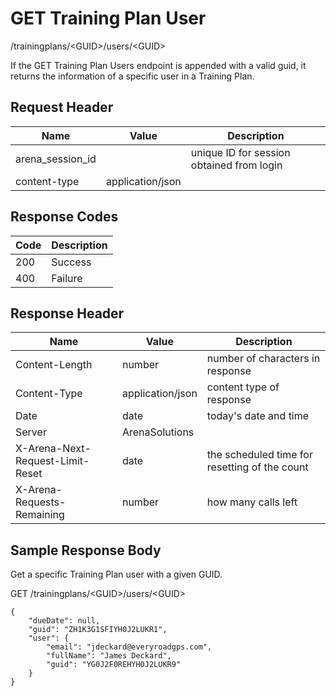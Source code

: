 # GET Training Plan User
/trainingplans/&lt;GUID&gt;/users/&lt;GUID&gt;

If the GET Training Plan Users endpoint is  appended with a valid guid, it returns the information of a specific user in a Training Plan.

## Request Header

| Name<br> | Value<br> | Description<br> |
|  --- |  --- |  --- | 
| arena_session_id<br> |   | unique ID for session obtained from login<br> |
| content-type<br> | application/json<br> |   |

## Response Codes

| Code<br> | Description<br> |
|  --- |  --- | 
| 200<br> | Success<br> |
| 400<br> | Failure<br> |

## Response Header

| Name<br> | Value<br> | Description<br> |
|  --- |  --- |  --- | 
| Content-Length<br> | number<br> | number of characters in response<br> |
| Content-Type<br> | application/json<br> | content type of response<br> |
| Date<br> | date<br> | today's date and time<br> |
| Server<br> | ArenaSolutions<br> |   |
| X-Arena-Next-Request-Limit-Reset<br> | date<br> | the scheduled time for resetting of the count<br> |
| X-Arena-Requests-Remaining<br> | number<br> | how many calls left<br> |

## Sample Response Body
Get a specific Training Plan user with a given GUID.

GET /trainingplans/&lt;GUID&gt;/users/&lt;GUID&gt;

```
{
    "dueDate": null,
    "guid": "ZH1K3G1SFIYH0J2LUKR1",
    "user": {
        "email": "jdeckard@everyroadgps.com",
        "fullName": "James Deckard",
        "guid": "YG0J2F0REHYH0J2LUKR9"
    }
}
```
